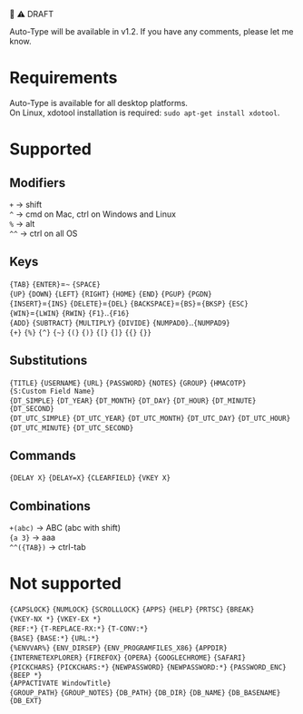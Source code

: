 :construction: :warning: DRAFT   

Auto-Type will be available in v1.2. If you have any comments, please let me know.  

# Requirements

Auto-Type is available for all desktop platforms.  
On Linux, xdotool installation is required: `sudo apt-get install xdotool`.

# Supported

## Modifiers

`+` &rarr; shift  
`^` &rarr; cmd on Mac, ctrl on Windows and Linux  
`%` &rarr; alt  
`^^` &rarr; ctrl on all OS  

## Keys

`{TAB}` `{ENTER}`=`~` `{SPACE}`   
`{UP}` `{DOWN}` `{LEFT}` `{RIGHT}` `{HOME}` `{END}` `{PGUP}` `{PGDN}`  
`{INSERT}`=`{INS}` `{DELETE}`=`{DEL}` `{BACKSPACE}`=`{BS}`=`{BKSP}` `{ESC}`  
`{WIN}`=`{LWIN}` `{RWIN}` `{F1}`..`{F16}`  
`{ADD}` `{SUBTRACT}` `{MULTIPLY}` `{DIVIDE}` `{NUMPAD0}`..`{NUMPAD9}`  
`{+}` `{%}` `{^}` `{~}` `{(}` `{)}` `{[}` `{]}` `{{}` `{}}`  

## Substitutions

`{TITLE}` `{USERNAME}` `{URL}` `{PASSWORD}` `{NOTES}` `{GROUP}` `{HMACOTP}`  
`{S:Custom Field Name}`  
`{DT_SIMPLE}` `{DT_YEAR}` `{DT_MONTH}` `{DT_DAY}` `{DT_HOUR}` `{DT_MINUTE}` `{DT_SECOND}`  
`{DT_UTC_SIMPLE}` `{DT_UTC_YEAR}` `{DT_UTC_MONTH}` `{DT_UTC_DAY}` `{DT_UTC_HOUR}` `{DT_UTC_MINUTE}` `{DT_UTC_SECOND}`  

## Commands

`{DELAY X}` `{DELAY=X}` `{CLEARFIELD}` `{VKEY X}`

## Combinations

`+(abc)` &rarr; ABC (abc with shift)  
`{a 3}` &rarr; aaa  
`^^({TAB})` &rarr; ctrl-tab  

# Not supported

`{CAPSLOCK}` `{NUMLOCK}` `{SCROLLLOCK}` `{APPS}` `{HELP}` `{PRTSC}` `{BREAK}`  
`{VKEY-NX *}` `{VKEY-EX *}`  
`{REF:*}` `{T-REPLACE-RX:*}` `{T-CONV:*}`  
`{BASE}` `{BASE:*}` `{URL:*}`  
`{%ENVVAR%}` `{ENV_DIRSEP}` `{ENV_PROGRAMFILES_X86}` `{APPDIR}`  
`{INTERNETEXPLORER}` `{FIREFOX}` `{OPERA}` `{GOOGLECHROME}` `{SAFARI}`  
`{PICKCHARS}` `{PICKCHARS:*}` `{NEWPASSWORD}` `{NEWPASSWORD:*}` `{PASSWORD_ENC}` `{BEEP *}`  
`{APPACTIVATE WindowTitle}`  
`{GROUP_PATH}` `{GROUP_NOTES}` `{DB_PATH}` `{DB_DIR}` `{DB_NAME}` `{DB_BASENAME}` `{DB_EXT}`  